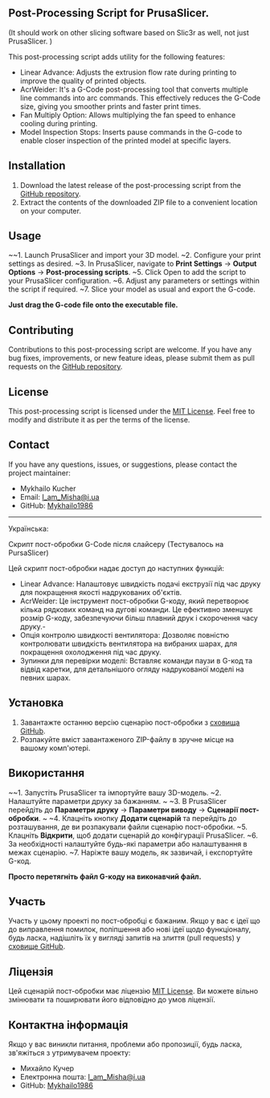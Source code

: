 ## Post-Processing Script for PrusaSlicer.
(It should work on other slicing software based on Slic3r as well, not just PrusaSlicer. )

This post-processing script adds utility for the following features:

- Linear Advance: Adjusts the extrusion flow rate during printing to improve the quality of printed objects.
- AcrWeider: It's a G-Code post-processing tool that converts multiple line commands into arc commands. This effectively reduces the G-Code size, giving you smoother prints and faster print times.
- Fan Multiply Option: Allows multiplying the fan speed to enhance cooling during printing.
- Model Inspection Stops: Inserts pause commands in the G-code to enable closer inspection of the printed model at specific layers.

## Installation

1. Download the latest release of the post-processing script from the [GitHub repository](https://github.com/Mykhailo1986/GCODE_post-processing).
2. Extract the contents of the downloaded ZIP file to a convenient location on your computer.

## Usage

~~1. Launch PrusaSlicer and import your 3D model.
~2. Configure your print settings as desired.
~3. In PrusaSlicer, navigate to **Print Settings** -> **Output Options** -> **Post-processing scripts**.
~5. Click Open to add the script to your PrusaSlicer configuration.
~6. Adjust any parameters or settings within the script if required.
~7. Slice your model as usual and export the G-code.

**Just drag the G-code file onto the executable file.**

## Contributing

Contributions to this post-processing script are welcome. If you have any bug fixes, improvements, or new feature ideas, please submit them as pull requests on the [GitHub repository](https://github.com/Mykhailo1986/GCODE_post-processing).

## License

This post-processing script is licensed under the [MIT License](https://chat.openai.com/LICENSE). Feel free to modify and distribute it as per the terms of the license.

## Contact

If you have any questions, issues, or suggestions, please contact the project maintainer:

- Mykhailo Kucher
- Email: [I_am_Misha@i.ua](mailto:I_am_misha@i.ua)
- GitHub: [Mykhailo1986](https://github.com/Mykhailo1986)

---
Українська:


Скрипт пост-обробки G-Code після слайсеру (Тестувалось на PursaSlicer)

Цей скрипт пост-обробки надає доступ до наступних функцій:

- Linear Advance: Налаштовує швидкість подачі екструзії під час друку для покращення якості надрукованих об'єктів.
- AcrWeider: Це інструмент пост-обробки G-коду, який перетворює кілька рядкових команд на дугові команди. Це ефективно зменшує розмір G-коду, забезпечуючи більш плавний друк і скорочення часу друку.- 
- Опція контролю швидкості вентилятора: Дозволяє повністю контролювати швидкість вентилятора на вибраних шарах, для покращення охолодження під час друку.
- Зупинки для перевірки моделі: Вставляє команди паузи в G-код та відвід каретки, для детальнішого огляду надрукованої моделі на певних шарах.

## Установка

1. Завантажте останню версію сценарію пост-обробки з [сховища GitHub](https://github.com/Mykhailo1986/GCODE_post-processing).
2. Розпакуйте вміст завантаженого ZIP-файлу в зручне місце на вашому комп'ютері.

## Використання

~~1. Запустіть PrusaSlicer та імпортуйте вашу 3D-модель. 
~2. Налаштуйте параметри друку за бажанням. ~
~3. В PrusaSlicer перейдіть до **Параметри друку** -> **Параметри виводу** -> **Сценарії пост-обробки**. ~
~4. Клацніть кнопку **Додати сценарій** та перейдіть до розташування, де ви розпакували файли сценарію пост-обробки. 
~5.  Клацніть **Відкрити**, щоб додати сценарій до конфігурації PrusaSlicer. 
~6.  За необхідності налаштуйте будь-які параметри або налаштування в межах сценарію.
~7.  Наріжте вашу модель, як зазвичай, і експортуйте G-код.

**Просто перетягніть файл G-коду на виконавчий файл.**

## Участь

Участь у цьому проекті по пост-обробці є бажаним. Якщо у вас є ідеї що до  виправлення помилок, поліпшення або нові ідеї щодо функціоналу, будь ласка, надішліть їх у вигляді запитів на злиття (pull requests) у [сховище GitHub](https://github.com/Mykhailo1986/GCODE_post-processing).

## Ліцензія

Цей сценарій пост-обробки має ліцензію [MIT License](https://chat.openai.com/LICENSE). Ви можете вільно змінювати та поширювати його відповідно до умов ліцензії.

## Контактна інформація

Якщо у вас виникли питання, проблеми або пропозиції, будь ласка, зв'яжіться з утримувачем проекту:

- Михайло Кучер
- Електронна пошта: [I_am_Misha@i.ua](mailto:I_am_misha@i.ua)
- GitHub: [Mykhailo1986](https://github.com/Mykhailo1986)
